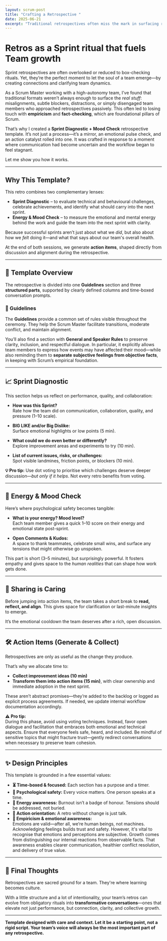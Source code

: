 ```yaml
---
layout: scrum-post
title: "Crafting a Retrospective "
date: 2025-06-21
excerpt: "Traditional retrospectives often miss the mark in surfacing real team dynamics. This article introduces a Sprint Diagnostic + Mood Check template—a retrospective format designed to reconnect teams with empiricism, emotional insight, and actionable outcomes. Built for high-autonomy teams facing communication gaps and workflow stagnation."
---
```


#  Retros as a Sprint ritual that fuels Team growth

Sprint retrospectives are often overlooked or reduced to box-checking rituals. Yet, they’re the perfect moment to let the soul of a team emerge—by creating connections and clarifying team dynamics.

As a Scrum Master working with a high-autonomy team, I’ve found that traditional formats weren’t always enough to surface the *real stuff*: misalignments, subtle blockers, distractions, or simply disengaged team members who approached retrospectives passively. This often led to losing touch with **empiricism** and **fact-checking**, which are foundational pillars of Scrum.

That’s why I created a **Sprint Diagnostic + Mood Check** retrospective template. It’s not just a process—it’s a mirror, an emotional pulse check, and an action catalyst rolled into one. It was crafted in response to a moment where communication had become uncertain and the workflow began to feel stagnant.

Let me show you how it works.

---

## Why This Template?

This retro combines two complementary lenses:

- **Sprint Diagnostic** – to evaluate technical and behavioural challenges, celebrate achievements, and identify what should carry into the next sprint.
- **Energy & Mood Check** – to measure the emotional and mental energy behind the work and guide the team into the next sprint with clarity.

Because successful sprints aren’t just about what we *did*, but also about how we *felt* doing it—and what that says about our team's overall health.

At the end of both sessions, we generate **action items**, shaped directly from discussion and alignment during the retrospective.

---

## 🧭 Template Overview

The retrospective is divided into one **Guidelines** section and three **structured parts**, supported by clearly defined columns and time-boxed conversation prompts.

### 📝 Guidelines

The **Guidelines** provide a common set of rules visible throughout the ceremony. They help the Scrum Master facilitate transitions, moderate conflict, and maintain alignment.

You’ll also find a section with **General and Speaker Rules** to preserve clarity, inclusion, and respectful dialogue. In particular, it explicitly allows team members to express how events may have affected their mood—while also reminding them to **separate subjective feelings from objective facts**, in keeping with Scrum’s empirical foundation.

---

## 📈 Sprint Diagnostic

This section helps us reflect on performance, quality, and collaboration:

- **How was this Sprint?**  
  Rate how the team did on communication, collaboration, quality, and pressure (1–10 scale).

- **BIG LIKE and/or Big Dislike:**  
  Surface emotional highlights or low points (5 min).

- **What could we do even better or differently?**  
  Explore improvement areas and experiments to try (10 min).

- **List of current issues, risks, or challenges:**  
  Spot visible landmines, friction points, or blockers (10 min).

**💡 Pro tip:** Use dot voting to prioritise which challenges deserve deeper discussion—*but only if it helps*. Not every retro benefits from voting.

---

## 🔋 Energy & Mood Check

Here’s where psychological safety becomes tangible:

- **What is your energy? Mood level?**  
  Each team member gives a quick 1–10 score on their energy and emotional state post-sprint.

- **Open Comments & Kudos:**  
  A space to thank teammates, celebrate small wins, and surface any tensions that might otherwise go unspoken.

This part is short (3–5 minutes), but surprisingly powerful. It fosters empathy and gives space to the *human realities* that can shape how work gets done.

---

## 💜 Sharing is Caring

Before jumping into action items, the team takes a short break to **read, reflect, and align**. This gives space for clarification or last-minute insights to emerge.

It’s the emotional cooldown the team deserves after a rich, open discussion.

---

## 🛠️ Action Items (Generate & Collect)

Retrospectives are only as useful as the change they produce.

That’s why we allocate time to:

- **Collect improvement ideas (10 min)**
- **Transform them into action items (15 min)**, with clear ownership and immediate adoption in the next sprint.

These aren’t abstract promises—they’re added to the backlog or logged as explicit process agreements. If needed, we update internal workflow documentation accordingly.

**⚠️ Pro tip:**  
During this phase, avoid using voting techniques. Instead, favor open dialogue and facilitation that embraces both emotional and technical aspects. Ensure that everyone feels safe, heard, and included. Be mindful of sensitive topics that might fracture trust—gently redirect conversations when necessary to preserve team cohesion.

---

## ✨ Design Principles

This template is grounded in a few essential values:

- **⏳ Time-boxed & focused:** Each section has a purpose and a timer.
- **🧠 Psychological safety:** Every voice matters. One person speaks at a time.
- **🔋 Energy awareness:** Burnout isn’t a badge of honour. Tensions should be addressed, not buried.
- **🎯 Action orientation:** A retro without change is just talk.
- **🧪 Empiricism & emotional awareness:**  
  Emotions are valid—after all, we’re human beings, not machines. Acknowledging feelings builds trust and safety. However, it's vital to recognise that emotions and perceptions are subjective. Growth comes from distinguishing our internal reactions from observable facts. That awareness enables clearer communication, healthier conflict resolution, and delivery of true value.

---

## 🧠 Final Thoughts

Retrospectives are sacred ground for a team. They're where learning becomes culture.

With a little structure and a lot of intentionality, your team’s retros can evolve from obligatory rituals into **transformative conversations**—ones that elevate not just performance, but connection, clarity, and collective growth.

---

**Template designed with care and context. Let it be a starting point, not a rigid script. Your team’s voice will always be the most important part of any retrospective.**

